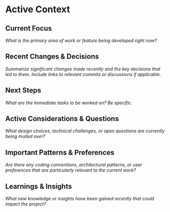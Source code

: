 # Active Context

## Current Focus

_What is the primary area of work or feature being developed right now?_

## Recent Changes & Decisions

_Summarize significant changes made recently and the key decisions that led to them. Include links to relevant commits or discussions if applicable._

## Next Steps

_What are the immediate tasks to be worked on? Be specific._

## Active Considerations & Questions

_What design choices, technical challenges, or open questions are currently being mulled over?_

## Important Patterns & Preferences

_Are there any coding conventions, architectural patterns, or user preferences that are particularly relevant to the current work?_

## Learnings & Insights

_What new knowledge or insights have been gained recently that could impact the project?_
